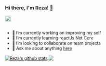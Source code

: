 ### Hi there, I'm Reza! 👋
<a href="https://telegram.me/srezas">
  <img align="left" alt="telegram" width="20px" src="https://image.flaticon.com/icons/svg/2111/2111646.svg" />
</a>

<br />
<br />

- 🔭 I’m currently working on improving my self
- 🌱 I’m currently learning reactJs.Net Core
- 👯 I’m looking to collaborate on team projects
- 💬 Ask me about anything [here](https://github.com/srezasm/srezasm/issues)


<a href="https://github.com/anuraghazra/github-readme-stats">
  <img align="center" src="https://github-readme-stats.anuraghazra1.vercel.app/api?username=srezasm&show_icons=true&include_all_commits=true&theme=radical" alt="Reza's github stats" />
</a>
<a href="https://github.com/anuraghazra/github-readme-stats">
  <!-- Change the `github-readme-stats.anuraghazra1.vercel.app` to `github-readme-stats.vercel.app`  -->
  <img align="center" src="https://github-readme-stats.anuraghazra1.vercel.app/api/top-langs/?username=srezasm&layout=compact&theme=radical" />
</a>
